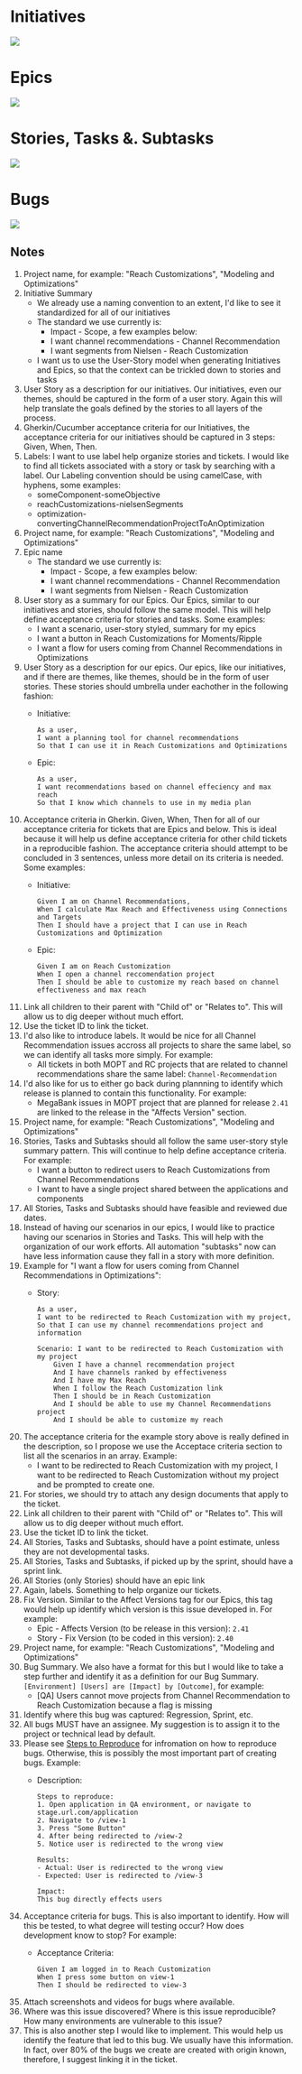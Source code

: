 # Initiatives

![](./Initiative.png)


# Epics

![](./Epic.png)

# Stories, Tasks &. Subtasks

![](./Story_Task_Sub-Task.png)

# Bugs

![](./Bugs.png)

## Notes

1. Project name, for example: "Reach Customizations", "Modeling and Optimizations"
2. Initiative Summary
	* We already use a naming convention to an extent, I'd like to see it standardized for all of our initiatives
	* 	The standard we use currently is:
		* Impact - Scope, a few examples below:
		* I want channel recommendations - Channel Recommendation
		* I want segments from Nielsen - Reach Customization
	* I want us to use the User-Story model when generating Initiatives and Epics, so that the context can be trickled down to stories and tasks
3. User Story as a description for our initiatives. Our initiatives, even our themes, should be captured in the form of a user story. Again this will help translate the goals defined by the stories to all layers of the process.
4. Gherkin/Cucumber acceptance criteria for our Initiatives, the acceptance criteria for our initiatives should be captured in 3 steps: Given, When, Then.
5. Labels: I want to use label help organize stories and tickets. I would like to find all tickets associated with a story or task by searching with a label. Our Labeling convention should be using camelCase, with hyphens, some examples:
	* someComponent-someObjective
	* reachCustomizations-nielsenSegments
	* optimization-convertingChannelRecommendationProjectToAnOptimization
6. Project name, for example: "Reach Customizations", "Modeling and Optimizations"
7. Epic name
	* The standard we use currently is:
		* Impact - Scope, a few examples below:
		* I want channel recommendations - Channel Recommendation
		* I want segments from Nielsen - Reach Customization
8. User story as a summary for our Epics. Our Epics, similar to our initiatives and stories, should follow the same model. This will help define acceptance criteria for stories and tasks. Some examples:
	* I want a scenario, user-story styled, summary for my epics
	* I want a button in Reach Customizations for Moments/Ripple
	* I want a flow for users coming from Channel Recommendations in Optimizations
9. User Story as a description for our epics. Our epics, like our initiatives, and if there are themes, like themes, should be in the form of user stories. These stories should umbrella under eachother in the following fashion:
	* Initiative:

		```
		As a user,
		I want a planning tool for channel recommendations
		So that I can use it in Reach Customizations and Optimizations
		``` 
	* Epic:

		```
		As a user,
		I want recommendations based on channel effeciency and max reach
		So that I know which channels to use in my media plan
		``` 
10. Acceptance criteria in Gherkin. Given, When, Then for all of our acceptance criteria for tickets that are Epics and below. This is ideal because it will help us define acceptance criteria for other child tickets in a reproducible fashion. The acceptance criteria should attempt to be concluded in 3 sentences, unless more detail on its criteria is needed. Some examples:
	* Initiative:
	
		```
		Given I am on Channel Recommendations,
		When I calculate Max Reach and Effectiveness using Connections and Targets
		Then I should have a project that I can use in Reach Customizations and Optimization
		```
	* Epic:
		
		```
		Given I am on Reach Customization
		When I open a channel reccomendation project
		Then I should be able to customize my reach based on channel effectiveness and max reach
		```
11. Link all children to their parent with "Child of" or "Relates to". This will allow us to dig deeper without much effort.
12. Use the ticket ID to link the ticket.
13. I'd also like to introduce labels. It would be nice for all Channel Recommendation issues accross all projects to share the same label, so we can identify all tasks more simply. For example:
	* All tickets in both MOPT and RC projects that are related to channel recommendations share the same label: `Channel-Recommendation`
14. I'd also like for us to either go back during plannning to identify which release is planned to contain this functionality. For example:
	* MegaBank issues in MOPT project that are planned for release `2.41` are linked to the release in the "Affects Version" section.
15. Project name, for example: "Reach Customizations", "Modeling and Optimizations"
16. Stories, Tasks and Subtasks should all follow the same user-story style summary pattern. This will continue to help define acceptance criteria. For example: 
	* I want a button to redirect users to Reach Customizations from Channel Recommendations
	* I want to have a single project shared between the applications and components
17. All Stories, Tasks and Subtasks should have feasible and reviewed due dates.
18. Instead of having our scenarios in our epics, I would like to practice having our scenarios in Stories and Tasks. This will help with the organization of our work efforts. All automation "subtasks" now can have less information cause they fall in a story with more definition. 
19. Example for "I want a flow for users coming from Channel Recommendations in Optimizations":
	* Story:
		
		```
		As a user,
		I want to be redirected to Reach Customization with my project,
		So that I can use my channel recommendations project and information
		
		Scenario: I want to be redirected to Reach Customization with my project
			Given I have a channel recommendation project 
			And I have channels ranked by effectiveness
			And I have my Max Reach
			When I follow the Reach Customization link 
			Then I should be in Reach Customization
			And I should be able to use my Channel Recommendations project
			And I should be able to customize my reach
		```
20. The acceptance criteria for the example story above is really defined in the description, so I propose we use the Acceptace criteria section to list all the scenarios in an array. Example:
	* I want to be redirected to Reach Customization with my project, I want to be redirected to Reach Customization without my project and be prompted to create one.
21. For stories, we should try to attach any design documents that apply to the ticket.
22. Link all children to their parent with "Child of" or "Relates to". This will allow us to dig deeper without much effort.
23. Use the ticket ID to link the ticket.
24. All Stories, Tasks and Subtasks, should have a point estimate, unless they are not developmental tasks.
25. All Stories, Tasks and Subtasks, if picked up by the sprint, should have a sprint link. 
26. All Stories (only Stories) should have an epic link
27. Again, labels. Something to help organize our tickets.
28. Fix Version. Similar to the Affect Versions tag for our Epics, this tag would help up identify which version is this issue developed in. For example:
	* Epic - Affects Version (to be release in this version): `2.41`
	* Story - Fix Version (to be coded in this version): `2.40`
29. Project name, for example: "Reach Customizations", "Modeling and Optimizations"
30. Bug Summary. We also have a format for this but I would like to take a step further and identify it as a definition for our Bug Summary. `[Environment] [Users] are [Impact] by [Outcome]`, for example:
	* [QA] Users cannot move projects from Channel Recommendation to Reach Customization because a flag is missing
31. Identify where this bug was captured: Regression, Sprint, etc.
32. All bugs MUST have an assignee. My suggestion is to assign it to the project or technical lead by default. 
33. Please see [Steps to Reproduce](./ReproducingBugs.md) for infromation on how to reproduce bugs. Otherwise, this is possibly the most important part of creating bugs. Example:
	* Description: 
	
		```
		Steps to reproduce:
		1. Open application in QA environment, or navigate to stage.url.com/application
		2. Navigate to /view-1
		3. Press "Some Button"
		4. After being redirected to /view-2
		5. Notice user is redirected to the wrong view
		
		Results:
		- Actual: User is redirected to the wrong view
		- Expected: User is redirected to /view-3
		
		Impact:
		This bug directly effects users 
		```
34. Acceptance criteria for bugs. This is also important to identify. How will this be tested, to what degree will testing occur? How does development know to stop? For example:
	* Acceptance Criteria:
	
		```
		Given I am logged in to Reach Customization
		When I press some button on view-1
		Then I should be redirected to view-3
		```
35. Attach screenshots and videos for bugs where available.
36. Where was this issue discovered? Where is this issue reproducible? How many environments are vulnerable to this issue?
37. This is also another step I would like to implement. This would help us identify the feature that led to this bug. We usually have this information. In fact, over 80% of the bugs we create are created with origin known, therefore, I suggest linking it in the ticket. 